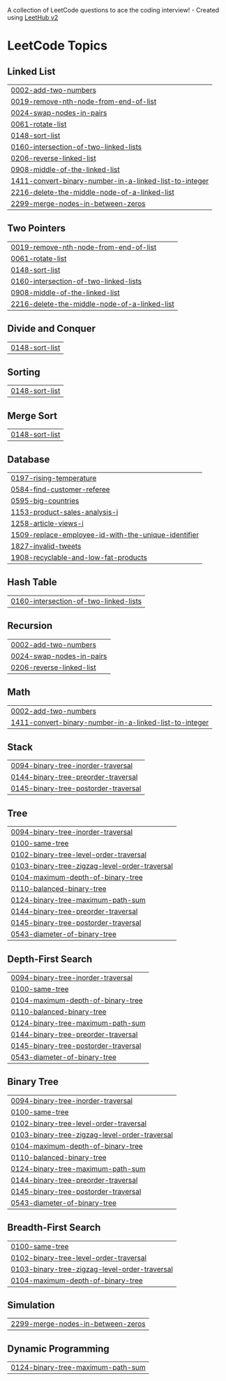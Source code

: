A collection of LeetCode questions to ace the coding interview! - Created using [LeetHub v2](https://github.com/arunbhardwaj/LeetHub-2.0)
<!---LeetCode Topics Start-->
# LeetCode Topics
## Linked List
|  |
| ------- |
| [0002-add-two-numbers](https://github.com/KumarShivam1908/LeetCode/tree/master/0002-add-two-numbers) |
| [0019-remove-nth-node-from-end-of-list](https://github.com/KumarShivam1908/LeetCode/tree/master/0019-remove-nth-node-from-end-of-list) |
| [0024-swap-nodes-in-pairs](https://github.com/KumarShivam1908/LeetCode/tree/master/0024-swap-nodes-in-pairs) |
| [0061-rotate-list](https://github.com/KumarShivam1908/LeetCode/tree/master/0061-rotate-list) |
| [0148-sort-list](https://github.com/KumarShivam1908/LeetCode/tree/master/0148-sort-list) |
| [0160-intersection-of-two-linked-lists](https://github.com/KumarShivam1908/LeetCode/tree/master/0160-intersection-of-two-linked-lists) |
| [0206-reverse-linked-list](https://github.com/KumarShivam1908/LeetCode/tree/master/0206-reverse-linked-list) |
| [0908-middle-of-the-linked-list](https://github.com/KumarShivam1908/LeetCode/tree/master/0908-middle-of-the-linked-list) |
| [1411-convert-binary-number-in-a-linked-list-to-integer](https://github.com/KumarShivam1908/LeetCode/tree/master/1411-convert-binary-number-in-a-linked-list-to-integer) |
| [2216-delete-the-middle-node-of-a-linked-list](https://github.com/KumarShivam1908/LeetCode/tree/master/2216-delete-the-middle-node-of-a-linked-list) |
| [2299-merge-nodes-in-between-zeros](https://github.com/KumarShivam1908/LeetCode/tree/master/2299-merge-nodes-in-between-zeros) |
## Two Pointers
|  |
| ------- |
| [0019-remove-nth-node-from-end-of-list](https://github.com/KumarShivam1908/LeetCode/tree/master/0019-remove-nth-node-from-end-of-list) |
| [0061-rotate-list](https://github.com/KumarShivam1908/LeetCode/tree/master/0061-rotate-list) |
| [0148-sort-list](https://github.com/KumarShivam1908/LeetCode/tree/master/0148-sort-list) |
| [0160-intersection-of-two-linked-lists](https://github.com/KumarShivam1908/LeetCode/tree/master/0160-intersection-of-two-linked-lists) |
| [0908-middle-of-the-linked-list](https://github.com/KumarShivam1908/LeetCode/tree/master/0908-middle-of-the-linked-list) |
| [2216-delete-the-middle-node-of-a-linked-list](https://github.com/KumarShivam1908/LeetCode/tree/master/2216-delete-the-middle-node-of-a-linked-list) |
## Divide and Conquer
|  |
| ------- |
| [0148-sort-list](https://github.com/KumarShivam1908/LeetCode/tree/master/0148-sort-list) |
## Sorting
|  |
| ------- |
| [0148-sort-list](https://github.com/KumarShivam1908/LeetCode/tree/master/0148-sort-list) |
## Merge Sort
|  |
| ------- |
| [0148-sort-list](https://github.com/KumarShivam1908/LeetCode/tree/master/0148-sort-list) |
## Database
|  |
| ------- |
| [0197-rising-temperature](https://github.com/KumarShivam1908/LeetCode/tree/master/0197-rising-temperature) |
| [0584-find-customer-referee](https://github.com/KumarShivam1908/LeetCode/tree/master/0584-find-customer-referee) |
| [0595-big-countries](https://github.com/KumarShivam1908/LeetCode/tree/master/0595-big-countries) |
| [1153-product-sales-analysis-i](https://github.com/KumarShivam1908/LeetCode/tree/master/1153-product-sales-analysis-i) |
| [1258-article-views-i](https://github.com/KumarShivam1908/LeetCode/tree/master/1258-article-views-i) |
| [1509-replace-employee-id-with-the-unique-identifier](https://github.com/KumarShivam1908/LeetCode/tree/master/1509-replace-employee-id-with-the-unique-identifier) |
| [1827-invalid-tweets](https://github.com/KumarShivam1908/LeetCode/tree/master/1827-invalid-tweets) |
| [1908-recyclable-and-low-fat-products](https://github.com/KumarShivam1908/LeetCode/tree/master/1908-recyclable-and-low-fat-products) |
## Hash Table
|  |
| ------- |
| [0160-intersection-of-two-linked-lists](https://github.com/KumarShivam1908/LeetCode/tree/master/0160-intersection-of-two-linked-lists) |
## Recursion
|  |
| ------- |
| [0002-add-two-numbers](https://github.com/KumarShivam1908/LeetCode/tree/master/0002-add-two-numbers) |
| [0024-swap-nodes-in-pairs](https://github.com/KumarShivam1908/LeetCode/tree/master/0024-swap-nodes-in-pairs) |
| [0206-reverse-linked-list](https://github.com/KumarShivam1908/LeetCode/tree/master/0206-reverse-linked-list) |
## Math
|  |
| ------- |
| [0002-add-two-numbers](https://github.com/KumarShivam1908/LeetCode/tree/master/0002-add-two-numbers) |
| [1411-convert-binary-number-in-a-linked-list-to-integer](https://github.com/KumarShivam1908/LeetCode/tree/master/1411-convert-binary-number-in-a-linked-list-to-integer) |
## Stack
|  |
| ------- |
| [0094-binary-tree-inorder-traversal](https://github.com/KumarShivam1908/LeetCode/tree/master/0094-binary-tree-inorder-traversal) |
| [0144-binary-tree-preorder-traversal](https://github.com/KumarShivam1908/LeetCode/tree/master/0144-binary-tree-preorder-traversal) |
| [0145-binary-tree-postorder-traversal](https://github.com/KumarShivam1908/LeetCode/tree/master/0145-binary-tree-postorder-traversal) |
## Tree
|  |
| ------- |
| [0094-binary-tree-inorder-traversal](https://github.com/KumarShivam1908/LeetCode/tree/master/0094-binary-tree-inorder-traversal) |
| [0100-same-tree](https://github.com/KumarShivam1908/LeetCode/tree/master/0100-same-tree) |
| [0102-binary-tree-level-order-traversal](https://github.com/KumarShivam1908/LeetCode/tree/master/0102-binary-tree-level-order-traversal) |
| [0103-binary-tree-zigzag-level-order-traversal](https://github.com/KumarShivam1908/LeetCode/tree/master/0103-binary-tree-zigzag-level-order-traversal) |
| [0104-maximum-depth-of-binary-tree](https://github.com/KumarShivam1908/LeetCode/tree/master/0104-maximum-depth-of-binary-tree) |
| [0110-balanced-binary-tree](https://github.com/KumarShivam1908/LeetCode/tree/master/0110-balanced-binary-tree) |
| [0124-binary-tree-maximum-path-sum](https://github.com/KumarShivam1908/LeetCode/tree/master/0124-binary-tree-maximum-path-sum) |
| [0144-binary-tree-preorder-traversal](https://github.com/KumarShivam1908/LeetCode/tree/master/0144-binary-tree-preorder-traversal) |
| [0145-binary-tree-postorder-traversal](https://github.com/KumarShivam1908/LeetCode/tree/master/0145-binary-tree-postorder-traversal) |
| [0543-diameter-of-binary-tree](https://github.com/KumarShivam1908/LeetCode/tree/master/0543-diameter-of-binary-tree) |
## Depth-First Search
|  |
| ------- |
| [0094-binary-tree-inorder-traversal](https://github.com/KumarShivam1908/LeetCode/tree/master/0094-binary-tree-inorder-traversal) |
| [0100-same-tree](https://github.com/KumarShivam1908/LeetCode/tree/master/0100-same-tree) |
| [0104-maximum-depth-of-binary-tree](https://github.com/KumarShivam1908/LeetCode/tree/master/0104-maximum-depth-of-binary-tree) |
| [0110-balanced-binary-tree](https://github.com/KumarShivam1908/LeetCode/tree/master/0110-balanced-binary-tree) |
| [0124-binary-tree-maximum-path-sum](https://github.com/KumarShivam1908/LeetCode/tree/master/0124-binary-tree-maximum-path-sum) |
| [0144-binary-tree-preorder-traversal](https://github.com/KumarShivam1908/LeetCode/tree/master/0144-binary-tree-preorder-traversal) |
| [0145-binary-tree-postorder-traversal](https://github.com/KumarShivam1908/LeetCode/tree/master/0145-binary-tree-postorder-traversal) |
| [0543-diameter-of-binary-tree](https://github.com/KumarShivam1908/LeetCode/tree/master/0543-diameter-of-binary-tree) |
## Binary Tree
|  |
| ------- |
| [0094-binary-tree-inorder-traversal](https://github.com/KumarShivam1908/LeetCode/tree/master/0094-binary-tree-inorder-traversal) |
| [0100-same-tree](https://github.com/KumarShivam1908/LeetCode/tree/master/0100-same-tree) |
| [0102-binary-tree-level-order-traversal](https://github.com/KumarShivam1908/LeetCode/tree/master/0102-binary-tree-level-order-traversal) |
| [0103-binary-tree-zigzag-level-order-traversal](https://github.com/KumarShivam1908/LeetCode/tree/master/0103-binary-tree-zigzag-level-order-traversal) |
| [0104-maximum-depth-of-binary-tree](https://github.com/KumarShivam1908/LeetCode/tree/master/0104-maximum-depth-of-binary-tree) |
| [0110-balanced-binary-tree](https://github.com/KumarShivam1908/LeetCode/tree/master/0110-balanced-binary-tree) |
| [0124-binary-tree-maximum-path-sum](https://github.com/KumarShivam1908/LeetCode/tree/master/0124-binary-tree-maximum-path-sum) |
| [0144-binary-tree-preorder-traversal](https://github.com/KumarShivam1908/LeetCode/tree/master/0144-binary-tree-preorder-traversal) |
| [0145-binary-tree-postorder-traversal](https://github.com/KumarShivam1908/LeetCode/tree/master/0145-binary-tree-postorder-traversal) |
| [0543-diameter-of-binary-tree](https://github.com/KumarShivam1908/LeetCode/tree/master/0543-diameter-of-binary-tree) |
## Breadth-First Search
|  |
| ------- |
| [0100-same-tree](https://github.com/KumarShivam1908/LeetCode/tree/master/0100-same-tree) |
| [0102-binary-tree-level-order-traversal](https://github.com/KumarShivam1908/LeetCode/tree/master/0102-binary-tree-level-order-traversal) |
| [0103-binary-tree-zigzag-level-order-traversal](https://github.com/KumarShivam1908/LeetCode/tree/master/0103-binary-tree-zigzag-level-order-traversal) |
| [0104-maximum-depth-of-binary-tree](https://github.com/KumarShivam1908/LeetCode/tree/master/0104-maximum-depth-of-binary-tree) |
## Simulation
|  |
| ------- |
| [2299-merge-nodes-in-between-zeros](https://github.com/KumarShivam1908/LeetCode/tree/master/2299-merge-nodes-in-between-zeros) |
## Dynamic Programming
|  |
| ------- |
| [0124-binary-tree-maximum-path-sum](https://github.com/KumarShivam1908/LeetCode/tree/master/0124-binary-tree-maximum-path-sum) |
<!---LeetCode Topics End-->
